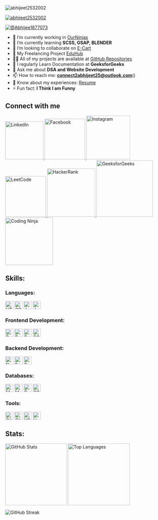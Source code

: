 <p align="left">
  <img src="https://komarev.com/ghpvc/?username=abhijeet2532002&label=Profile%20views&color=0e75b6&style=flat" alt="abhijeet2532002" />
</p>

<p align="left">
  <a href="https://github.com/ryo-ma/github-profile-trophy">
    <img src="https://github-profile-trophy.vercel.app/?username=abhijeet2532002" alt="abhijeet2532002" />
  </a>
</p>

<p align="left">
  <a href="https://x.com/Abhijee1877073" target="blank">
    <img src="https://img.shields.io/twitter/follow/Abhijee1877073?logo=twitter&style=for-the-badge" alt="@Abhijee1877073" />
  </a>
</p>

- 🔭 I’m currently working in [OurNinjas](https://github.com/RaunakShrivastwa/ninjasteam/tree/abhi)
- 🌱 I’m currently learning **SCSS, GSAP, BLENDER**
- 👯 I’m looking to collaborate on [E-Cart](https://github.com/abhijeet2532002/E-Com)
- 🤝 My Freelancing Project [EduHub](https://github.com/abhijeet2532002/EduHub)
- 👨‍💻 All of my projects are available at [GitHub Repositories](https://github.com/abhijeet2532002/)
- 📝 I regularly Learn Documentation at **GeeksforGeeks**
- 💬 Ask me about **DSA and Website Development**
- 📫 How to reach me: **connect2abhijeet25@outlook.com**()
- 📄 Know about my experiences: [Resume](https://ninjasfiles.s3.amazonaws.com/Abhijeet%20Fullstack.pdf_94b8755ee60d83f298d84f361f19ee5d/Abhijeet%20Fullstack.pdf)
- ⚡ Fun fact: **I Think I am Funny**

## Connect with me
<p align="left">
  <a href="https://www.linkedin.com/in/java-abhijeet/">
    <img src="https://img.shields.io/badge/LinkedIn-blue?style=flat-square&logo=linkedin&logoColor=white" alt="LinkedIn" width="120"/>
  </a>
  <a href="https://www.facebook.com/profile.php?id=100035690567591">
      <img src="https://img.shields.io/badge/Facebook-blue?style=flat-square&logo=facebook&logoColor=white" alt="Facebook" width="128"/>
  </a>
  <a href="https://www.instagram.com/abhijeet2532002/">
      <img src="https://img.shields.io/badge/Instagram-E4405F?style=flat-square&logo=instagram&logoColor=white" alt="Instagram" width="138"/>
  </a>
  <a href="https://leetcode.com/u/abhijeetkumar2532002/">
      <img src="https://img.shields.io/badge/LeetCode-FFA116?style=flat-square&logo=leetcode&logoColor=black" alt="LeetCode" width="128"/>
  </a>
  <a href="https://www.hackerrank.com/profile/abhijeetkumar251">
      <img src="https://img.shields.io/badge/HackerRank-2EC866?style=flat-square&logo=hackerrank&logoColor=white" alt="HackerRank" width="152"/>
  </a>
  <a href="https://www.geeksforgeeks.org/user/abhijeetkumar2532002/">
      <img src="https://img.shields.io/badge/GeeksforGeeks-0F9D58?style=flat-square&logo=geeksforgeeks&logoColor=white" alt="GeeksforGeeks" width="178"/>
  </a>
  <a href="https://www.codingninjas.com/">
    <img src="https://img.shields.io/badge/Coding%20Ninja-F57C00?style=flat-square&logo=codingninjas&logoColor=white" alt="Coding Ninja" width="150"/>
  </a>
</p>

## Skills:

### Languages:
<p align="left">
  <img src="https://img.shields.io/badge/HTML5-Expert-orange" alt="HTML5 Expert" height="25">
  <img src="https://img.shields.io/badge/CSS3-Advanced-blue" alt="CSS3 Advanced" height="25">
  <img src="https://img.shields.io/badge/JavaScript-Intermediate-yellow" alt="JavaScript Intermediate" height="25">
  <img src="https://img.shields.io/badge/Java-Expert-orange" alt="Java Expert" height="25">
</p>

### Frontend Development:
<p align="left">
  <img src="https://img.shields.io/badge/React-Advanced-blue" alt="React Advanced" height="25">
  <img src="https://img.shields.io/badge/Redux-Advanced-blue" alt="Redux Advanced" height="25">
  <img src="https://img.shields.io/badge/Bootstrap-Advanced-blue" alt="Bootstrap Advanced" height="25">
  <img src="https://img.shields.io/badge/SCSS-Intermediate-yellow" alt="SCSS Intermediate" height="25">
</p>

### Backend Development:
<p align="left">
  <img src="https://img.shields.io/badge/Node.js-Intermediate-yellow" alt="Node.js Intermediate" height="25">
  <img src="https://img.shields.io/badge/Express.js-Intermediate-yellow" alt="Express.js Intermediate" height="25">
  <img src="https://img.shields.io/badge/Spring Boot-Intermediate-yellow" alt="Spring Boot Intermediate" height="25">
</p>

### Databases:
<p align="left">
  <img src="https://img.shields.io/badge/MongoDB-Intermediate-yellow" alt="MongoDB Intermediate" height="25">
  <img src="https://img.shields.io/badge/MySQL-Advanced-blue" alt="MySQL Advanced" height="25">
  <img src="https://img.shields.io/badge/PostgreSQL-Advanced-blue" alt="PostgreSQL Advanced" height="25">
  <img src="https://img.shields.io/badge/SQLite-Advanced-blue" alt="SQLite Advanced" height="25">
</p>

### Tools:
<p align="left">
  <img src="https://img.shields.io/badge/Git-Expert-orange" alt="Git Expert" height="25">
  <img src="https://img.shields.io/badge/GitHub-Expert-orange" alt="GitHub Expert" height="25">
  <img src="https://img.shields.io/badge/VS Code-Expert-orange" alt="VS Code Expert" height="25">
  <img src="https://img.shields.io/badge/Heroku-Expert-orange" alt="Heroku Expert" height="25">
</p>

## Stats:

<p>
  <img align="left" src="https://github-readme-stats.vercel.app/api?username=abhijeet2532002&show_icons=true&locale=en" alt="GitHub Stats" height="195" />
</p>

<p>
  <img align="center" src="https://github-readme-stats.vercel.app/api/top-langs?username=abhijeet2532002&show_icons=true&locale=en&layout=compact" alt="Top Languages" height="195" />
</p>

<p>
  <img align="center" src="https://github-readme-streak-stats.herokuapp.com/?user=abhijeet2532002" alt="GitHub Streak" />
</p>
